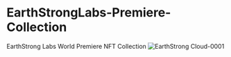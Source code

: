# EarthStrongLabs-Premiere-Collection
EarthStrong Labs World Premiere NFT Collection
![EarthStrong Cloud-0001](https://user-images.githubusercontent.com/49138689/130328529-3b4f018e-ee5f-40d0-9354-0bf8c28e59c7.png)
